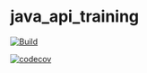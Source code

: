 # java_api_training

[![Build](https://github.com/Sazard/java_api_training/actions/workflows/build.yml/badge.svg)](https://github.com/Sazard/java_api_training/actions/workflows/build.yml)

[![codecov](https://codecov.io/gh/Sazard/java_api_training/branch/main/graph/badge.svg)](https://codecov.io/gh/Sazard/java_api_training)

